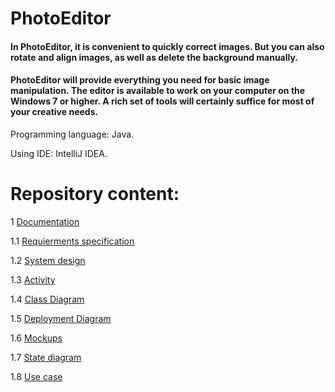 # PhotoEditor

 #### In PhotoEditor, it is convenient to quickly correct images. But you can also rotate and align images, as well as delete the background manually.
  
 #### PhotoEditor will provide everything you need for basic image manipulation. The editor is available to work on your computer on the Windows 7 or higher. A rich set of tools will certainly suffice for most of your creative needs.
  
Programming language: Java.

Using IDE: IntelliJ IDEA.
# Repository content:
 1 [Documentation](docs)  
 
 1.1 [Requierments specification](docs/SRS.md)  
 
 1.2 [System design](docs/SDS.md)  
 
 1.3 [Activity](docs/Activity/)
 
 1.4 [Class Diagram](https://github.com/B1nvoker/-photo_editor/tree/master/docs/Class%20Diagram)
 
 1.5 [Deployment Diagram](https://github.com/B1nvoker/-photo_editor/tree/master/docs/Deployment%20Diagram)
 
 1.6 [Mockups](docs/Mockups/)
 
 1.7 [State diagram](https://github.com/B1nvoker/-photo_editor/tree/master/docs/State%20diagram)
 
 1.8 [Use case](https://github.com/B1nvoker/-photo_editor/tree/master/docs/Use%20case/)
